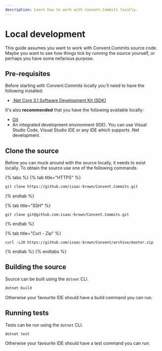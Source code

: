 ```yaml
---
description: Learn how to work with Convent.Commits locally.
---
```


# Local development

This guide assumes you want to work with Convent.Commits source code. Maybe you want to see how things tick by running the source yourself, or perhaps you have some nefarious purpose.

## Pre-requisites

Before starting with Convent.Commits locally you'll need to have the following installed:

* [.Net Core 3.1 Software Development Kit \(SDK\)](https://dotnet.microsoft.com/download/dotnet-core/3.1)

It's also **recommended** that you have the following available locally:

* [Git](https://git-scm.com/)
* An integrated development environment \(IDE\). You can use Visual Studio Code, Visual Studio IDE or any IDE which supports .Net development.

## Clone the source

Before you can muck around with the source locally, it needs to exist locally. To obtain the source use one of the following commands.

{% tabs %}
{% tab title="HTTPS" %}
```bash
git clone https://github.com/isaac-brown/Convent.Commits.git
```
{% endtab %}

{% tab title="SSH" %}
```
git clone git@github.com:isaac-brown/Convent.Commits.git
```
{% endtab %}

{% tab title="Curl - Zip" %}
```
curl -LJO https://github.com/isaac-brown/Convent/archive/master.zip
```
{% endtab %}
{% endtabs %}

## Building the source

Source can be built using the `dotnet` CLI.

```bash
dotnet build
```

Otherwise your favourite IDE should have a build command you can run.

## Running tests

Tests can be run using the `dotnet` CLI.

```bash
dotnet test
```

Otherwise your favourite IDE should have a test command you can run.

